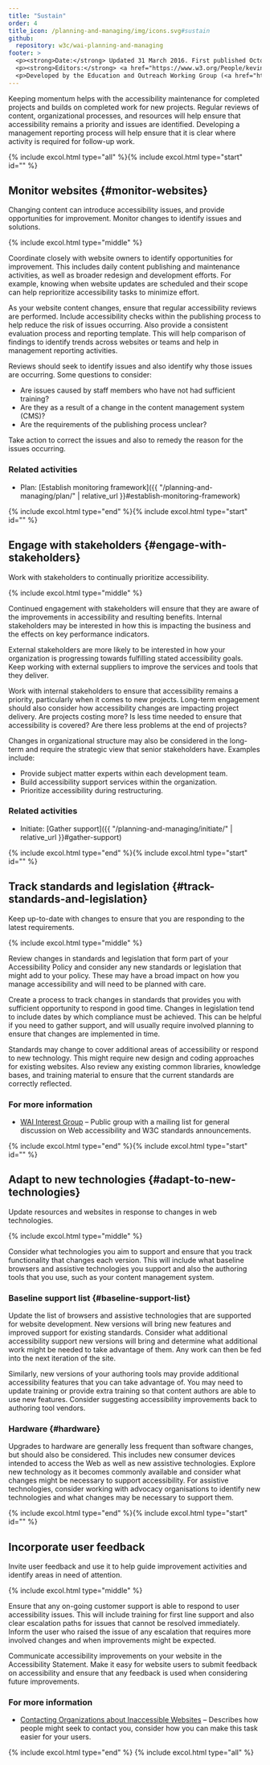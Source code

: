 ```yaml
---
title: "Sustain"
order: 4
title_icon: /planning-and-managing/img/icons.svg#sustain
github:
  repository: w3c/wai-planning-and-managing
footer: >
  <p><strong>Date:</strong> Updated 31 March 2016. First published October 2002.</p>
  <p><strong>Editors:</strong> <a href="https://www.w3.org/People/kevin">Kevin White</a>, <a href="https://www.w3.org/People/shadi">Shadi Abou-Zahra</a>, and <a href="https://www.w3.org/People/Shawn">Shawn Lawton Henry</a>. <a href="https://www.w3.org/WAI/beta/planning-and-managing/acknowledgements/">Acknowledgements</a> includes information on previous versions and editors.</p>
  <p>Developed by the Education and Outreach Working Group (<a href="http://www.w3.org/WAI/EO/">EOWG</a>). Updated with support from the <a href="https://www.w3.org/WAI/DEV/">WAI-DEV Project</a> and the <a href="https://www.w3.org/WAI/ACT/">WAI-ACT Project</a>, co-funded by the European Commission <abbr title="Information Society Technologies">IST</abbr> Programme.</p>
---
```


Keeping momentum helps with the accessibility maintenance for completed
projects and builds on completed work for new projects. Regular reviews
of content, organizational processes, and resources will help ensure
that accessibility remains a priority and issues are identified.
Developing a management reporting process will help ensure that it is
clear where activity is required for follow-up work.

{% include excol.html type="all" %}{% include excol.html type="start" id="" %}

Monitor websites {#monitor-websites}
----------------

Changing content can introduce accessibility issues, and provide
opportunities for improvement. Monitor changes to identify issues and
solutions.

{% include excol.html type="middle" %}

Coordinate closely with website owners to identify opportunities for
improvement. This includes daily content publishing and maintenance
activities, as well as broader redesign and development efforts. For
example, knowing when website updates are scheduled and their scope can
help reprioritize accessibility tasks to minimize effort.

As your website content changes, ensure that regular accessibility
reviews are performed. Include accessibility checks within the
publishing process to help reduce the risk of issues occurring. Also
provide a consistent evaluation process and reporting template. This
will help comparison of findings to identify trends across websites or
teams and help in management reporting activities.

Reviews should seek to identify issues and also identify why those
issues are occurring. Some questions to consider:

-   Are issues caused by staff members who have not had sufficient
    training?
-   Are they as a result of a change in the content management system
    (CMS)?
-   Are the requirements of the publishing process unclear?

Take action to correct the issues and also to remedy the reason for the
issues occurring.

### Related activities

-   Plan: [Establish monitoring framework]({{ "/planning-and-managing/plan/" | relative_url }}#establish-monitoring-framework)

{% include excol.html type="end" %}{% include excol.html type="start" id="" %}

Engage with stakeholders {#engage-with-stakeholders}
------------------------

Work with stakeholders to continually prioritize accessibility.

{% include excol.html type="middle" %}

Continued engagement with stakeholders will ensure that they are aware
of the improvements in accessibility and resulting benefits. Internal
stakeholders may be interested in how this is impacting the business and
the effects on key performance indicators.

External stakeholders are more likely to be interested in how your
organization is progressing towards fulfilling stated accessibility
goals. Keep working with external suppliers to improve the services and
tools that they deliver.

Work with internal stakeholders to ensure that accessibility remains a
priority, particularly when it comes to new projects. Long-term
engagement should also consider how accessibility changes are impacting
project delivery. Are projects costing more? Is less time needed to
ensure that accessibility is covered? Are there less problems at the end
of projects?

Changes in organizational structure may also be considered in the
long-term and require the strategic view that senior stakeholders have.
Examples include:

-   Provide subject matter experts within each development team.
-   Build accessibility support services within the organization.
-   Prioritize accessibility during restructuring.

### Related activities

-   Initiate: [Gather support]({{ "/planning-and-managing/initiate/" | relative_url }}#gather-support)

{% include excol.html type="end" %}{% include excol.html type="start" id="" %}

Track standards and legislation {#track-standards-and-legislation}
-------------------------------

Keep up-to-date with changes to ensure that you are responding to the
latest requirements.

{% include excol.html type="middle" %}

Review changes in standards and legislation that form part of your
Accessibility Policy and consider any new standards or legislation that
might add to your policy. These may have a broad impact on how you
manage accessibility and will need to be planned with care.

Create a process to track changes in standards that provides you with
sufficient opportunity to respond in good time. Changes in legislation
tend to include dates by which compliance must be achieved. This can be
helpful if you need to gather support, and will usually require involved
planning to ensure that changes are implemented in time.

Standards may change to cover additional areas of accessibility or
respond to new technology. This might require new design and coding
approaches for existing websites. Also review any existing common
libraries, knowledge bases, and training material to ensure that the
current standards are correctly reflected.

### For more information

-   [WAI Interest Group](/WAI/IG/) – Public group with a mailing list
    for general discussion on Web accessibility and W3C standards
    announcements.

{% include excol.html type="end" %}{% include excol.html type="start" id="" %}

Adapt to new technologies {#adapt-to-new-technologies}
-------------------------

Update resources and websites in response to changes in web
technologies.

{% include excol.html type="middle" %}

Consider what technologies you aim to support and ensure that you track
functionality that changes each version. This will include what baseline
browsers and assistive technologies you support and also the authoring
tools that you use, such as your content management system.

### Baseline support list {#baseline-support-list}

Update the list of browsers and assistive technologies that are
supported for website development. New versions will bring new features
and improved support for existing standards. Consider what additional
accessibility support new versions will bring and determine what
additional work might be needed to take advantage of them. Any work can
then be fed into the next iteration of the site.

Similarly, new versions of your authoring tools may provide additional
accessibility features that you can take advantage of. You may need to
update training or provide extra training so that content authors are
able to use new features. Consider suggesting accessibility improvements
back to authoring tool vendors.

### Hardware {#hardware}

Upgrades to hardware are generally less frequent than software changes,
but should also be considered. This includes new consumer devices
intended to access the Web as well as new assistive technologies.
Explore new technology as it becomes commonly available and consider
what changes might be necessary to support accessibility. For assistive
technologies, consider working with advocacy organisations to identify
new technologies and what changes may be necessary to support them.

{% include excol.html type="end" %}{% include excol.html type="start" id="" %}

Incorporate user feedback
-------------------------

Invite user feedback and use it to help guide improvement activities and
identify areas in need of attention.

{% include excol.html type="middle" %}

Ensure that any on-going customer support is able to respond to user
accessibility issues. This will include training for first line support
and also clear escalation paths for issues that cannot be resolved
immediately. Inform the user who raised the issue of any escalation that
requires more involved changes and when improvements might be expected.

Communicate accessibility improvements on your website in the
Accessibility Statement. Make it easy for website users to submit
feedback on accessibility and ensure that any feedback is used when
considering future improvements.

### For more information

-   [Contacting Organizations about Inaccessible
    Websites](/WAI/users/inaccessible.html) – Describes how people might
    seek to contact you, consider how you can make this task easier for
    your users.

{% include excol.html type="end" %}
{% include excol.html type="all" %}
